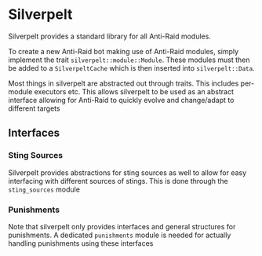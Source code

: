 # Silverpelt

Silverpelt provides a standard library for all Anti-Raid modules.

To create a new Anti-Raid bot making use of Anti-Raid modules, simply implement the trait ``silverpelt::module::Module``. These modules must then be added to a ``SilverpeltCache`` which is then inserted into ``silverpelt::Data``.

Most things in silverpelt are abstracted out through traits. This includes per-module executors etc. This allows silverpelt to be used as an abstract interface allowing for Anti-Raid to quickly evolve and change/adapt to different targets

## Interfaces 

### Sting Sources

Silverpelt provides abstractions for sting sources as well to allow for easy interfacing with different sources of stings. This is done through the ``sting_sources`` module

### Punishments

Note that silverpelt only provides interfaces and general structures for punishments. A dedicated ``punishments`` module is needed for actually handling punishments using these interfaces